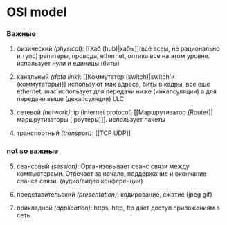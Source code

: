# OSI model
### Важные
1) физический *(physical*): [[Хаб (hub)|хабы]](всё всем, не рационально и тупо) репитеры, провода, ethernet, оптика все на этом уровне. использует нули и единицы (биты)

2) канальный *(data link)*: [[Коммутатор (switch)|switch'и (коммутаторы)]] используют мак адреса, биты в кадры, все еще ethernet, mac использует для передачи ниже (инкапсуляции) а для передачи выше (декапсуляции) LLC

3) сетевой *(network)*: ip (internet protocol) [[Маршрутизатор (Router)|маршрутизаторы ( роутеры)]]. использует пакеты 

4) транспортный *(transport)*: [[TCP UDP]]
### not so важные
5) сеансовый *(session)*: Организовывает сеанс связи между компьютерами. Отвечает за начало, поддержание и окончание сеанса связи. (аудио/видео конференции)

6) представительский *(presentation)*: кодирование, сжатие (jpeg gif)

7) прикладной *(application)*: https, http, ftp дает доступ приложениям в сеть
